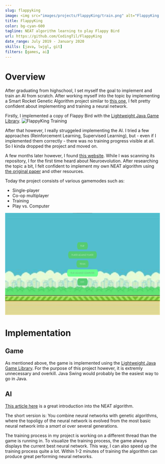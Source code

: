 ```yaml
---
slug: flappyking
image: <img src="images/projects/FlappyKing/train.png" alt="FlappyKing Training"/>
title: FlappyKing
color: bg-cyan-600
tagline: NEAT algorithm learning to play Flappy Bird
url: https://github.com/CodingTil/FlappyKing
date_range: July 2019 - January 2020
skills: [java, lwjgl, git]
filters: [games, ai]
---
```

# Overview
After graduating from highschool, I set myself the goal to implement and train an AI from scratch. After working myself into the topic by implementing a Smart Rocket Genetic Algorithm project similar to [this one](https://thecodingtrain.com/CodingChallenges/029-smartrockets.html), I felt pretty confident about implementing and training a neural network.

Firstly, I implemented a copy of Flappy Bird with the [Lightweight Java Game Library](https://www.lwjgl.org/).
<img src="images/projects/FlappyKing/train.png" alt="FlappyKing Training"/>

After that however, I really struggeled implementing the AI. I tried a few approaches (Reinforcement Learning, Supervised Learning), but - even if I implemented them correctly - there was no training progress visible at all. So I kinda dropped the project and moved on.

A few months later however, I found [this website](https://xviniette.github.io/FlappyLearning/). While I was scanning its repository, I for the first time heard about Neuroevolution. After researching the topic a bit, I felt confident to implement my own NEAT algorithm using [the original paper](http://nn.cs.utexas.edu/downloads/papers/stanley.ec02.pdf) and other resources.

Today the project consists of various gamemodes such as:
- Single-player
- Co-op multiplayer
- Training
- Play vs. Computer
<img src="src/images/projects/FlappyKing/menu.png" alt="FlappyKing Menu"/>

# Implementation

## Game
As mentioned above, the game is implemented using the [Lightweight Java Game Library](https://www.lwjgl.org/).
For the purpose of this project however, it is extremly unnecessary and overkill. Java Swing would probably be the easiest way to go in Java.

## AI
[This article here](https://towardsdatascience.com/neat-an-awesome-approach-to-neuroevolution-3eca5cc7930f) is a great introduction into the NEAT algorithm.

The short version is: You combine neural networks with genetic algorithms, where the topoligy of the neural network is evolved from the most basic neural network into a *smart ai* over several generations.

The training process in my project is working on a different thread than the game is running in. To visualize the training process, the game always displays the current best neural network. This way, I can also speed up the training process quite a lot. Within 1-2 minutes of training the algorithm can produce great performing neural networks.